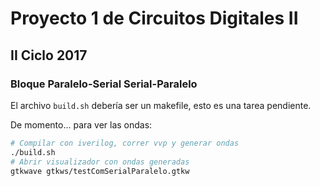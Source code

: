 # Proyecto 1 de Circuitos Digitales II
## II Ciclo 2017

### Bloque Paralelo-Serial Serial-Paralelo

El archivo ```build.sh``` debería ser un makefile, esto es
una tarea pendiente.

De momento... para ver las ondas:
```bash
# Compilar con iverilog, correr vvp y generar ondas
./build.sh
# Abrir visualizador con ondas generadas
gtkwave gtkws/testComSerialParalelo.gtkw
```
